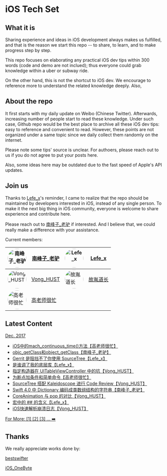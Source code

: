 # iOS Tech Set


## What it is

Sharing experience and ideas in iOS development always makes us fulfilled, and that is the reason we start this repo -- to share, to learn, and to make progress step by step.

This repo focuses on elaborating any practical iOS dev tips within 300 words (code and demo are not inclued); thus everyone could grab knowledge within a uber or subway ride.

On the other hand, this is not the shortcut to iOS dev. We encourage to reference more to understand the related knowledge deeply. Also, 

## About the repo

It first starts with my daily update on Weibo (Chinese Twitter). Afterwards, increasing number of people start to read these knowledge. Under such case, Github repo would be the best place to archive all these iOS dev tips: easy to reference and convenient to read. However, these points are not organized under a same topic since we daily collect them randomly on the internet.

Please note some tips' source is unclear. For authoers, please reach out to us if you do not agree to put your posts here. 

Also, some ideas here may be outdated due to the fast speed of Apple's API updates. 

## Join us

Thanks to [Lefe_x](https://weibo.com/u/5953150140)'s reminder, I came to realize that the repo should be maintained by developers interested in iOS, instead of any single person. To make it the next big thing in iOS community, everyone is welcome to share experience and contribute here. 

Please reach out to [南峰子_老驴](http://weibo.com/touristdiary) if interested. And I believe that, we could really make a difference with your assistance.

Current members:

<a href="https://weibo.com/touristdiary"><img style="border-radius: 30px" src="https://tva1.sinaimg.cn/crop.1.0.1366.1366.180/c5ff030ejw8f5bbc70i61j212011yq80.jpg" title="南峰子_老驴" width="60"/></a> | [南峰子_老驴](https://weibo.com/touristdiary) | <a href="https://weibo.com/u/5953150140"><img style="border-radius: 30px" src="https://tva4.sinaimg.cn/crop.8.0.1226.1226.180/006uSOiEjw8f9h4ihstq4j30yi0y2gnq.jpg" title="Lefe_x" width="60"/></a> | [Lefe_x](https://weibo.com/u/5953150140) 
------------- | ------------- | ------------- | -------------
<a href="https://weibo.com/VongLo"><img style="border-radius: 30px" src="https://tvax3.sinaimg.cn/crop.0.0.667.667.180/ba81ca29ly8fhu4meonedj20ij0ijgmh.jpg" title="Vong_HUST" width="60"/></a> | [Vong_HUST](https://weibo.com/VongLo) | <a href="https://weibo.com/soapyigu"><img style="border-radius: 30px" src="https://tva4.sinaimg.cn/crop.14.0.721.721.180/6cf34ee4jw8f8rdmtzzgmj20ku0k10t5.jpg" title="故胤道长" width="60"/></a> | [故胤道长](https://weibo.com/soapyigu)
<a href="https://weibo.com/517082456"><img style="border-radius: 30px" src="https://tva4.sinaimg.cn/crop.0.0.1242.1242.180/5fe18d75jw8evft9qcjh5j20yi0yigo5.jpg" title="高老师很忙" width="60"/></a> | [高老师很忙](https://weibo.com/517082456) | |


## Latest Content

[Dec. 2017](https://github.com/southpeak/iOS-tech-set/blob/master/2017/12.md)

* [iOS中的mach\_continuous\_time()方法【高老师很忙】](https://github.com/southpeak/iOS-tech-set/blob/master/2017/12.md)
* [objc_getClass和object_getClass【南峰子_老驴】](https://github.com/southpeak/iOS-tech-set/blob/master/2017/12.md)
* [Gerrit 是阻挡不了你使用 SourceTree【Lefe_x】](https://github.com/southpeak/iOS-tech-set/blob/master/2017/12.md)
* [是谁调了我的底层库【Lefe_x】](https://github.com/southpeak/iOS-tech-set/blob/master/2017/12.md)
* [指定构造器在 UITableViewController 中的坑【Vong_HUST】](https://github.com/southpeak/iOS-tech-set/blob/master/2017/12.md)
* [为断点加条件和简单命令【高老师很忙】](https://github.com/southpeak/iOS-tech-set/blob/master/2017/12.md)
* [SourceTree 搭配 Kaleidoscope 进行 Code Review【Vong_HUST】](https://github.com/southpeak/iOS-tech-set/blob/master/2017/12.md)
* [Swift 4.0 中 Dictionary 编码成类数组结构的字符串【南峰子_老驴】](https://github.com/southpeak/iOS-tech-set/blob/master/2017/12.md)
* [CoreAnimation 与 pop 的对比【Vong_HUST】](https://github.com/southpeak/iOS-tech-set/blob/master/2017/12.md)
* [宏中的 ## 的含义【Lefe_x】](https://github.com/southpeak/iOS-tech-set/blob/master/2017/12.md)
* [iOS快速解析崩溃日志【Vong_HUST】](https://github.com/southpeak/iOS-tech-set/blob/master/2017/12.md)

[For More: [1] [2] [3] ... ➡️](https://github.com/southpeak/iOS-tech-set/blob/master/2017/%E7%9B%AE%E5%BD%95.md)

## Thanks

We really appreciate works done by:

[bestswifter](https://weibo.com/bestswifter)

[iOS_OneByte](https://weibo.com/u/5549095051)


